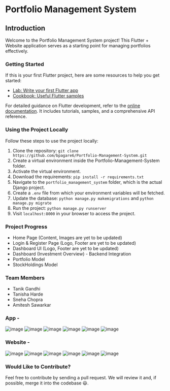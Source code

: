 # Portfolio Management System

## Introduction

Welcome to the Portfolio Management System project! This Flutter + Website application serves as a starting point for managing portfolios effectively.

### Getting Started

If this is your first Flutter project, here are some resources to help you get started:

- [Lab: Write your first Flutter app](https://docs.flutter.dev/get-started/codelab)
- [Cookbook: Useful Flutter samples](https://docs.flutter.dev/cookbook)

For detailed guidance on Flutter development, refer to the [online documentation](https://docs.flutter.dev/). It includes tutorials, samples, and a comprehensive API reference.

### Using the Project Locally

Follow these steps to use the project locally:

1. Clone the repository: `git clone https://github.com/bpagare6/Portfolio-Management-System.git`
2. Create a virtual environment inside the Portfolio-Management-System folder.
3. Activate the virtual environment.
4. Download the requirements: `pip install -r requirements.txt`
5. Navigate to the `portfolio_management_system` folder, which is the actual Django project.
6. Create a `.env` file from which your environment variables will be fetched.
7. Update the database: `python manage.py makemigrations` and `python manage.py migrate`
8. Run the project: `python manage.py runserver`
9. Visit `localhost:8000` in your browser to access the project.

### Project Progress

- Home Page (Content, Images are yet to be updated)
- Login & Register Page (Logo, Footer are yet to be updated)
- Dashboard UI (Logo, Footer are yet to be updated)
- Dashboard (Investment Overview) - Backend Integration
- Portfolio Model
- StockHoldings Model

### Team Members

- Tanik Gandhi
- Tanisha Harde
- Sneha Chopra
- Amitesh Sawarkar

### App - 
![image](https://github.com/tanik15/CodeSprinters/assets/123076729/ba01c2ec-2456-48a9-afc0-5e01bc6ce916)
![image](https://github.com/tanik15/CodeSprinters/assets/123076729/ce2fbf7d-0148-41c8-be15-69b05deee656)
![image](https://github.com/tanik15/CodeSprinters/assets/123076729/f9eec357-346a-4a4a-81ec-2a5db546d9d1)
![image](https://github.com/tanik15/CodeSprinters/assets/123076729/488fd174-58b3-444d-89dc-1e52b44da04d)
![image](https://github.com/tanik15/CodeSprinters/assets/123076729/887f8ece-e073-4fb7-bc2c-47e9c1654904)
![image](https://github.com/tanik15/CodeSprinters/assets/123076729/27a7d409-bc53-482b-956d-3ef912b9a540)

### Website - 
![image](https://github.com/tanik15/CodeSprinters/assets/123076729/4d01508d-fbe8-4969-a3cd-d8e2b5cd3668)
![image](https://github.com/tanik15/CodeSprinters/assets/123076729/df56ad63-0dce-4d3e-abef-bff9b4ecd3ca)
![image](https://github.com/tanik15/CodeSprinters/assets/123076729/45a1dcce-fcea-4732-a167-9b3eb8f86dbd)
![image](https://github.com/tanik15/CodeSprinters/assets/123076729/a61f1fff-bde8-4eb9-91c8-f12e122e7ae9)
![image](https://github.com/tanik15/CodeSprinters/assets/123076729/a2564e7e-bbd1-43c2-beee-f8d481292479)
![image](https://github.com/tanik15/CodeSprinters/assets/123076729/63c9a1fb-3bf7-486d-85b0-fb24cea02e5b)


### Would Like to Contribute?

Feel free to contribute by sending a pull request. We will review it and, if possible, merge it into the codebase 😃.
